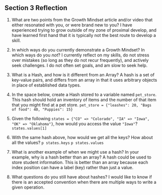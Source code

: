 ## Section 3 Reflection

1. What are two points from the Growth Mindset article and/or video that either resonated with you, or were brand new to you?
I have experienced trying to grow outside of my zone of proximal develop, and have learned first hand that it is typically not the best route to develop a skill.

2. In which ways do you currently demonstrate a Growth Mindset? In which ways do you _not_?
I currently reflect on my skills, do not stress over mistakes (so long as they do not recur frequently), and actively seek challenges. I do not often set goals, and am slow to seek help.

3. What is a Hash, and how is it different from an Array?
A hash is a set of key-value pairs, and differs from an array in that it uses arbitrary objects in place of established data types.

4. In the space below, create a Hash stored to a variable named `pet_store`.  This hash should hold an inventory of items and the number of that item that you might find at a pet store.
`pet_store = {"leashes": 20, "Bags of food": 40, "Puppies": 15}`

5. Given the following `states = {"CO" => "Colorado", "IA" => "Iowa", "OK" => "Oklahoma"}`, how would you access the value `"Iowa"`?
`states.values[1]`

6. With the same hash above, how would we get all the keys?  How about all the values?
`p states.keys`
`p states.values`

7. What is another example of when we might use a hash?  In your example, why is a hash better than an array?
A hash could be used to store student information. This is better than an array because each index position can have a label (key) rather than just a value.

8. What questions do you still have about hashes?
I would like to know if there is an accepted convention when there are multiple ways to write a given operation.
